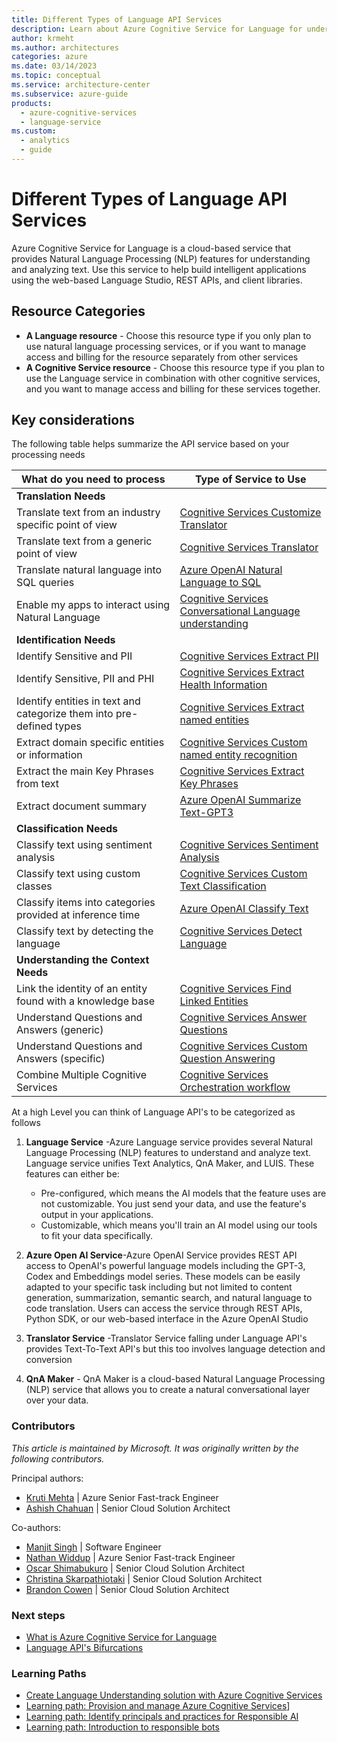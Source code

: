 ```yaml
---
title: Different Types of Language API Services
description: Learn about Azure Cognitive Service for Language for understanding and analyzing text.
author: krmeht
ms.author: architectures
categories: azure
ms.date: 03/14/2023
ms.topic: conceptual
ms.service: architecture-center
ms.subservice: azure-guide
products:
  - azure-cognitive-services
  - language-service
ms.custom:
  - analytics
  - guide
---
```


# Different Types of Language API Services

Azure Cognitive Service for Language is a cloud-based service that provides Natural Language Processing (NLP) features for understanding and analyzing text. Use this service to help build intelligent applications using the web-based Language Studio, REST APIs, and client libraries.

## Resource Categories

- **A Language resource** - Choose this resource type if you only plan to use natural language processing services, or if you want to manage access and billing for the resource separately from other services
- **A Cognitive Service resource** - Choose this resource type if you plan to use the Language service in combination with other cognitive services, and you want to manage access and billing for these services together.

## Key considerations

The following table helps summarize the API service based on your processing needs

| What do you need to process | Type of Service to Use |
|----------|-----------------|
|**Translation Needs**| |
|Translate text from an industry specific point of view|[Cognitive Services Customize Translator](/azure/cognitive-services/translator/custom-translator/overview)|
|Translate text from a generic point of view|[Cognitive Services  Translator](/azure/cognitive-services/translator/text-translation-overview)|
|Translate natural language into SQL queries|[Azure OpenAI Natural Language to SQL](/azure/cognitive-services/openai/how-to/work-with-code#explaining-an-sql-query)|
|Enable my apps to interact using Natural Language|[Cognitive Services Conversational Language understanding](/azure/cognitive-services/language-service/conversational-language-understanding/overview)|
|**Identification Needs**||
|Identify Sensitive and PII|[Cognitive Services Extract PII](/azure/cognitive-services/language-service/personally-identifiable-information/overview)|
|Identify Sensitive, PII and PHI|[Cognitive Services Extract Health Information](/azure/cognitive-services/language-service/text-analytics-for-health/overview?tabs=relation-extraction)|
|Identify entities in text and categorize them into pre-defined types|[Cognitive Services Extract named entities](/azure/cognitive-services/language-service/named-entity-recognition/overview)|
|Extract domain specific entities or information | [Cognitive Services Custom named entity recognition](/azure/cognitive-services/language-service/custom-named-entity-recognition/overview) |
|Extract the main Key Phrases from text |[Cognitive Services Extract Key Phrases](/azure/cognitive-services/language-service/key-phrase-extraction/overview)|
|Extract document summary|[Azure OpenAI Summarize Text-GPT3](https://learn.microsoft.com/azure/cognitive-services/openai/quickstart?pivots=programming-language-studio#try-text-summarization)|
|**Classification Needs**||
| Classify text using sentiment analysis | [Cognitive Services Sentiment Analysis](/azure/cognitive-services/language-service/sentiment-opinion-mining/quickstart?source=recommendations&tabs=windows&pivots=programming-language-csharp) |
| Classify text using custom classes | [Cognitive Services Custom Text Classification](/azure/cognitive-services/language-service/custom-text-classification/quickstart?tabs=multi-classification&pivots=language-studio)|
| Classify items into categories provided at inference time | [Azure OpenAI Classify Text](/azure/cognitive-services/openai/how-to/completions#classification) |
| Classify text by detecting the language | [Cognitive Services Detect Language](/azure/cognitive-services/language-service/language-detection/overview) |
| **Understanding the Context Needs** | |
|Link the identity of an entity found with a knowledge base | [Cognitive Services Find Linked Entities](/azure/search/cognitive-search-skill-entity-linking-v3) |
| Understand Questions and Answers (generic) | [Cognitive Services Answer Questions](/azure/cognitive-services/language-service/question-answering/overview) |
| Understand Questions and Answers (specific) | [Cognitive Services Custom Question Answering](/azure/cognitive-services/language-service/question-answering/overview) |
| Combine Multiple Cognitive Services | [Cognitive Services Orchestration workflow](/azure/cognitive-services/language-service/orchestration-workflow/overview) |

At a high Level you can think of Language API's to be categorized as follows

1. **Language Service** -Azure Language service provides several Natural Language Processing (NLP) features to understand and analyze text. Language service unifies Text Analytics, QnA Maker, and LUIS. These features can either be:
    - Pre-configured, which means the AI models that the feature uses are not customizable. You just send your data, and use the feature's output in your applications.
    - Customizable, which means you'll train an AI model using our tools to fit your data specifically.

2. **Azure Open AI Service**-Azure OpenAI Service provides REST API access to OpenAI's powerful language models including the GPT-3, Codex and Embeddings model series. These models can be easily adapted to your specific task including but not limited to content generation, summarization, semantic search, and natural language to code translation. Users can access the service through REST APIs, Python SDK, or our web-based interface in the Azure OpenAI Studio

3. **Translator Service** -Translator Service falling under Language API's provides Text-To-Text API's but this too involves language detection and conversion

4. **QnA Maker** - QnA Maker is a cloud-based Natural Language Processing (NLP) service that allows you to create a natural conversational layer over your data.

### Contributors

*This article is maintained by Microsoft. It was originally written by the following contributors.*

Principal authors:

- [Kruti Mehta](https://www.linkedin.com/in/thekrutimehta) | Azure Senior Fast-track Engineer
- [Ashish Chahuan](https://www.linkedin.com/in/a69171115/) | Senior Cloud Solution Architect

Co-authors:

- [Manjit Singh](https://www.linkedin.com/in/manjit-singh-0b922332) | Software Engineer
- [Nathan Widdup](https://www.linkedin.com/in/nwiddup) | Azure Senior Fast-track Engineer
- [Oscar Shimabukuro](https://www.linkedin.com/in/oscarshk/) | Senior Cloud Solution Architect
- [Christina Skarpathiotaki](https://www.linkedin.com/in/christinaskarpathiotaki/) | Senior Cloud Solution Architect
- [Brandon Cowen](https://www.linkedin.com/in/brandon-cowen-1658211b/) | Senior Cloud Solution Architect

### Next steps

- [What is Azure Cognitive Service for Language](/azure/cognitive-services/language-service/overview)
- [Language API's Bifurcations](https://techcommunity.microsoft.com/t5/fasttrack-for-azure/azure-cognitive-services-language-api-s-azure-ai-applied/ba-p/3514278)

### Learning Paths

- [Create Language Understanding solution with Azure Cognitive Services](/training/paths/create-language-solution-azure-cognitive-services/)
- [Learning path: Provision and manage Azure Cognitive Services](/training/paths/provision-manage-azure-cognitive-services)]
- [Learning path: Identify principals and practices for Responsible AI](/training/paths/responsible-ai-business-principles/)
- [Learning path: Introduction to responsible bots](/training/modules/responsible-bots-introduction/)

